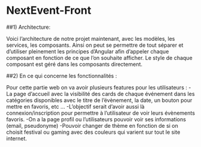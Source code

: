 # NextEvent-Front

##1) Architecture:

Voici l’architecture de notre projet maintenant, avec les modèles, les services, les composants.
Ainsi on peut se permettre de tout séparer et d’utiliser pleinement les principes d’Angular afin d’appeler chaque composant en fonction de ce que l’on souhaite afficher.
Le style de chaque composant est géré dans les composants directement.
 
##2) En ce qui concerne les fonctionnalités :
 
Pour cette partie web on va avoir plusieurs features pour les utilisateurs :
-La page d’accueil avec la visibilité des cards de chaque événement dans les catégories disponibles avec le titre de l’évènement, la date, un bouton pour mettre en favoris, etc …
-L’objectif serait d’avoir aussi là connexion/inscription pour permettre à l’utilisateur de voir leurs évènements favoris.
-On a la page profil ou l’utilisateurs pouvoir voir ses informations (email, pseudonyme)
-Pouvoir changer de thème en fonction de si on choisit festival ou gaming avec des couleurs qui varient sur tout le site internet.
